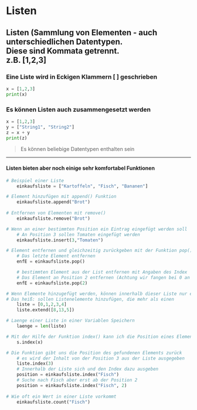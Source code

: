 # Listen
Listen (Sammlung von Elementen - auch unterschiedlichen Datentypen.  
Diese sind Kommata getrennt.  
z.B. [1,2,3]
---

### Eine Liste wird in Eckigen Klammern [ ] geschrieben
```python
x = [1,2,3]
print(x)
```
### Es können Listen auch zusammengesetzt werden
```python
x = [1,2,3]
y = ["String1", "String2"]
z = x + y
print(z)
```
> Es können beliebige Datentypen enthalten sein
---
#### Listen bieten aber noch einige sehr komfortabel Funktionen
```python
# Beispiel einer Liste 
    einkaufsliste = ["Kartoffeln", "Fisch", "Bananen"]

# Element hinzufügen mit append() Funktion
    einkaufsliste.append("Brot")
    
# Entfernen von Elementen mit remove()
    einkaufsliste.remove("Brot")

# Wenn an einer bestimmten Position ein Eintrag eingefügt werden soll
    # An Position 3 sollen Tomaten eingefügt werden
    einkaufsliste.insert(3,"Tomaten")

# Element entfernen und gleichzeitig zurückgeben mit der Funktion pop()
    # Das letzte Element entfernen
    enfE = einkaufsliste.pop()

    # bestimmten Element aus der List entfernen mit Angaben des Index
    # Das Element an Position 2 entfernen (Achtung wir fangen bei 0 an zu zählen)
    enfE = einkaufsliste.pop(2)

# Wenn Elemente hinzugefügt werden, können innerhalb dieser Liste nur einzelne Einträge ergänzt werden.
# Das heiß: sollen Listenelemente hinzufügen, die mehr als einen 
    liste = [0,1,2,3,4]
    liste.extend([8,13,5])

# Laenge einer Liste in einer Variablen Speichern
    laenge = len(liste)

# Mit der Hilfe der Funktion index() kann ich die Position eines Element innerhalb einer Liste bestimmen.
    s.index(x)

# Die Funktion gibt uns die Position des gefundenen Elements zurück
    # es wird der Inhalt von der Position 3 aus der Liste ausgegeben
    liste.index(3)
    # Innerhalb der Liste sich und den Index dazu ausgeben
    position = einkaufsliste.index("Fisch")
    # Suche nach Fisch aber erst ab der Position 2
    position = einkaufsliste.index("Fisch", 2)
    
# Wie oft ein Wert in einer Liste vorkommt
    einkaufsliste.count("Fisch")
```